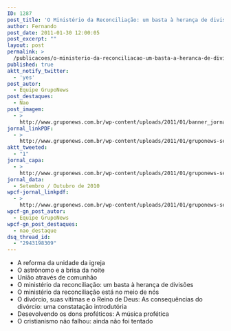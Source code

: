 ```yaml
---
ID: 1287
post_title: 'O Ministério da Reconciliação: um basta à herança de divisões'
author: Fernando
post_date: 2011-01-30 12:00:05
post_excerpt: ""
layout: post
permalink: >
  /publicacoes/o-ministerio-da-reconciliacao-um-basta-a-heranca-de-divisoes
published: true
aktt_notify_twitter:
  - 'yes'
post_autor:
  - Equipe GrupoNews
post_destaques:
  - Nao
post_imagem:
  - >
    http://www.gruponews.com.br/wp-content/uploads/2011/01/banner_jornal_setembro_2010.jpg
jornal_linkPDF:
  - >
    http://www.gruponews.com.br/wp-content/uploads/2011/01/gruponews-setembro-outubro_2010_site.pdf
aktt_tweeted:
  - "1"
jornal_capa:
  - >
    http://www.gruponews.com.br/wp-content/uploads/2011/01/gruponews-setembro-outubro_2010_site_Page_01.jpg
jornal_data:
  - Setembro / Outubro de 2010
wpcf-jornal_linkpdf:
  - >
    http://www.gruponews.com.br/wp-content/uploads/2011/01/gruponews-setembro-outubro_2010_site.pdf
wpcf-gn_post_autor:
  - Equipe GrupoNews
wpcf-gn_post_destaques:
  - nao_destaque
dsq_thread_id:
  - "2943198309"
---
```

- A reforma da unidade da igreja
- O astrônomo e a brisa da noite
- União através de comunhão
- O ministério da reconciliação: um basta à herança de divisões
- O ministério da reconciliação está no meio de nós
- O divórcio, suas vítimas e o Reino de Deus: As consequências do divórcio: uma constatação introdutória
- Desevolvendo os dons proféticos: A música profética
- O cristianismo não falhou: ainda não foi tentado
